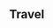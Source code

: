 
<h2 id="travel" style="margin: 2px 0px 15px;">Travel</h2>

   <head>
      <title>Leaflet sample</title>
      <link rel = "stylesheet" href = "http://cdn.leafletjs.com/leaflet-0.7.3/leaflet.css"/>
      <script src = "http://cdn.leafletjs.com/leaflet-0.7.3/leaflet.js"></script>
      <script src="http://unpkg.com/leaflet@latest/dist/leaflet.js"></script>
      <script src="js/leaflet-providers.js"></script>

   </head>

   <body>
      <div id = "map" style = "width:900px; height:580px"></div>
      <script>
         // Creating map options
         var mapOptions = {
            center: [39.8283, -98.5795],
            zoom: 4
         }
         // Creating a map object
         var map = new L.map('map', mapOptions);
         
         // Creating a Layer object
            var layer = L.tileLayer('https://tiles.stadiamaps.com/tiles/alidade_smooth_dark/{z}/{x}/{y}{r}.{ext}', {
                minZoom: 0,
                maxZoom: 20,
                attribution: '&copy; <a href="https://www.stadiamaps.com/" target="_blank">Stadia Maps</a> &copy; <a href="https://openmaptiles.org/" target="_blank">OpenMapTiles</a> &copy; <a href="https://www.openstreetmap.org/copyright">OpenStreetMap</a> contributors',
                ext: 'png'
            });

        
         // Icon options
         var iconOptionsVisted = {
            iconUrl: './assets/img/map_icon.png',
            iconSize: [10, 12]
         }

         var iconOptionsNP = {
            iconUrl: './assets/img/np_icon.png',
            iconSize: [10, 12]
         }

         // Creating a custom icon
         var visitIcon = L.icon(iconOptionsVisted);
         var npIcon = L.icon(iconOptionsNP);

         // Creating Marker Options
         var markerOptions = {
            title: "MyLocation",
            clickable: true,
            icon: visitIcon
         }

         var npOptions = {
            title: "MyLocation",
            clickable: true,
            icon: npIcon
         }


         // Adding layer to the map
         map.addLayer(layer);
         
         // Creating a marker
         var marker1 = L.marker([29.770, -95.390], markerOptions); //houston
         var marker2 = L.marker([40.670, -73.940], markerOptions); //New york
         var marker3 = L.marker([34.110, -118.410], markerOptions); //Los angeles
         var marker4 = L.marker([41.840, -87.680], markerOptions); //Chicago
         var marker5 = L.marker([40.010, -75.130], markerOptions); //Philadelphia
         var marker6 = L.marker([29.460, -98.510], markerOptions); //San antonio
         var marker7 = L.marker([37.770, -122.450], markerOptions); //San francisco
         var marker8 = L.marker([39.990, -82.990], markerOptions); //Columbus
         var marker9 = L.marker([30.310, -97.750], markerOptions); //Austin
         var marker10 = L.marker([35.110, -90.010], markerOptions); //Memphis
         var marker11 = L.marker([39.300, -76.610], markerOptions); //Baltimore
         var marker12 = L.marker([31.850, -106.440], markerOptions); //El paso
         var marker13 = L.marker([35.200, -80.830], markerOptions); //Charlotte
         var marker14 = L.marker([42.340, -71.020], markerOptions); //Boston
         var marker15 = L.marker([38.910, -77.020], markerOptions); //Washington
         var marker16 = L.marker([36.170, -86.780], markerOptions); //Nashville
         var marker17 = L.marker([36.210, -115.220], markerOptions); //Las vegas
         var marker18 = L.marker([35.470, -97.510], markerOptions); //Oklahoma city
         var marker19 = L.marker([30.070, -89.930], markerOptions); //New orleans
         var marker20 = L.marker([25.780, -80.210], markerOptions); //Miami
         var marker21 = L.marker([38.640, -90.240], markerOptions); //Saint louis
         var marker22 = L.marker([40.440, -79.980], markerOptions); //Pittsburgh
         var marker23 = L.marker([28.500, -81.370], markerOptions); //Orlando
         var marker24 = L.marker([35.820, -78.660], markerOptions); //Raleigh
         var marker25 = L.marker([34.720, -92.350], markerOptions); //Little rock
         var marker26 = L.marker([40.780, -111.930], markerOptions); //Salt lake city
         var marker27 = L.marker([35.970, -83.950], markerOptions); //Knoxville
         var marker28 = L.marker([41.310, -72.920], markerOptions); //New haven
         var marker29 = L.marker([43.7022, -72.2896], markerOptions); //Hanover
         var marker30 = L.marker([41.820, -71.420], markerOptions); //Providence
         var marker31 = L.marker([33.760, -84.420], markerOptions); //Atlanta
         var marker32 = L.marker([39.780, -86.150], markerOptions); //Indianapolis
         var marker33 = L.marker([44.4759, -73.2121], markerOptions); //Burlington
         var marker34 = L.marker([32.7767, -96.7970], markerOptions); //Dallas
         var marker35 = L.marker([32.0809, -81.0912], markerOptions); //Savannah
         var marker36 = L.marker([43.6591, -70.2568], markerOptions); //Portland
         var marker37 = L.marker([43.0481, -76.1474], markerOptions); //Syracuse
         var marker38 = L.marker([43.0962, -79.0377], markerOptions); //Niagara Falls
         var marker39 = L.marker([43.6532, -79.3832], markerOptions); //Toronto
         var marker40 = L.marker([45.5019, -73.5674], markerOptions); //Montreal
         var marker41 = L.marker([46.8131, -71.2075], markerOptions); //Québec City
         var marker42 = L.marker([45.4215, -75.6972], markerOptions); //Ottawa
         var marker43 = L.marker([19.4326, -99.1332], markerOptions); //Mexico City
         var marker44 = L.marker([21.1619, -86.8515], markerOptions); //Cancun
         var marker45 = L.marker([42.9956, -71.4548], markerOptions); //Manchester
         var marker46 = L.marker([33.9519, -83.3576], markerOptions); //Athens
         var marker47 = L.marker([24.5551, -81.7800], markerOptions); //Key West
         var marker48 = L.marker([33.5186, -86.8104], markerOptions); //Birmingham
         var marker49 = L.marker([37.2090, -93.2923], markerOptions); //Springfield


         // Adding marker to the map
         marker1.addTo(map);
         marker2.addTo(map);
         marker3.addTo(map);
         marker4.addTo(map);
         marker5.addTo(map);
         marker6.addTo(map);
         marker7.addTo(map);
         marker8.addTo(map);
         marker9.addTo(map);
         marker10.addTo(map);
         marker11.addTo(map);
         marker12.addTo(map);
         marker13.addTo(map);
         marker14.addTo(map);
         marker15.addTo(map);
         marker16.addTo(map);
         marker17.addTo(map);
         marker18.addTo(map);
         marker19.addTo(map);
         marker20.addTo(map);
         marker21.addTo(map);
         marker22.addTo(map);
         marker23.addTo(map);
         marker24.addTo(map);
         marker25.addTo(map);
         marker26.addTo(map);
         marker27.addTo(map);
         marker28.addTo(map);
         marker29.addTo(map);
         marker30.addTo(map);
         marker31.addTo(map);
         marker32.addTo(map);
         marker33.addTo(map);
         marker34.addTo(map);
         marker35.addTo(map);
         marker36.addTo(map);
         marker37.addTo(map);
         marker38.addTo(map);
         marker39.addTo(map);
         marker40.addTo(map);
         marker41.addTo(map);
         marker42.addTo(map);
         marker43.addTo(map);
         marker44.addTo(map);
         marker45.addTo(map);
         marker46.addTo(map);
         marker47.addTo(map);
         marker48.addTo(map);
         marker49.addTo(map);

         // Adding pop-up to the marker
        marker1.bindPopup('Home');

         // Creating NP markers
         var np1 = L.marker([44.35, -68.21], npOptions); //Acadia
         var np2 = L.marker([29.25, -103.25], npOptions); //Big Bend
         var np3 = L.marker([25.65, -80.08], npOptions); //Biscayne
         var np4 = L.marker([37.57, -112.18], npOptions); //Bryce Canyon
         var np5 = L.marker([32.17, -104.44], npOptions); //Carlsbad Caverns
         var np6 = L.marker([36.24, -116.82], npOptions); //Death Valley
         var np7 = L.marker([25.32, -80.93], npOptions); //Everglades
         var np8 = L.marker([38.63, -90.19], npOptions); //Gateway Arch
         var np9 = L.marker([36.06, -112.14], npOptions); //Grand Canyon
         var np10 = L.marker([43.73, -110.8], npOptions); //Grand Teton
         var np11 = L.marker([35.68, -83.53], npOptions); //Great Smoky Mountains
         var np12 = L.marker([31.92, -104.87], npOptions); //Guadalupe Mountains
         var np13 = L.marker([19.38, -155.2], npOptions); //Hawaiʻi Volcanoes
         var np14 = L.marker([38.53, -78.35], npOptions); //Shenandoah
         var np15 = L.marker([44.6, -110.5], npOptions); //Yellowstone
         var np16 = L.marker([37.83, -119.5], npOptions); //Yosemite

         // Adding NP to the map
         np1.addTo(map);
         np2.addTo(map);
         np3.addTo(map);
         np4.addTo(map);
         np5.addTo(map);
         np6.addTo(map);
         np7.addTo(map);
         np8.addTo(map);
         np9.addTo(map);
         np10.addTo(map);
         np11.addTo(map);
         np12.addTo(map);
         np13.addTo(map);
         np14.addTo(map);
         np15.addTo(map);
         np16.addTo(map);

      </script>
   </body>
